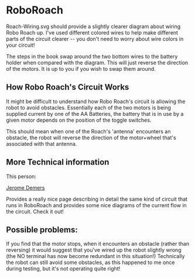 # RoboRoach

Roach-Wiring.svg should provide a slightly clearer diagram about wiring Robo Roach up. I've used different colored wires to help make different parts of the circuit clearer -- you don't need to worry about wire colors in your circuit!

The steps in the book swap around the two bottom wires to the battery holder when compared with the diagram. This will just reverse the direction of the motors. It is up to you if you wish to swap them around.

## How Robo Roach's Circuit Works

It might be difficult to understand how Robo Roach's circuit is allowing the robot to avoid obstacles. Essentially each of the two motors is being supplied current by one of the AA Batteries, the battery that is in use by a given motor depends on the position of the toggle switches.

This should mean when one of the Roach's 'antenna' encounters an obstacle, the robot will reverse the direction of the motor+wheel that's associated with that antenna.

## More Technical information
This person:

[Jerome Demers](http://www.instructables.com/id/How-to-Build-a-Robot---The-BeetleBot/#step16)

Provides a really nice page describing in detail the same kind of circuit that runs in RoboRoach and provides some nice diagrams of the current flow in the circuit. Check it out!

## Possible problems:

If you find that the motor stops, when it encounters an obstacle (rather than reversing) it would suggest that you've wired up the robot slightly wrong (the NO terminal has now become redundant in this situation!) Technically the robot can still avoid some obstacles, as this happened to me once during testing, but it's not operating quite right!
